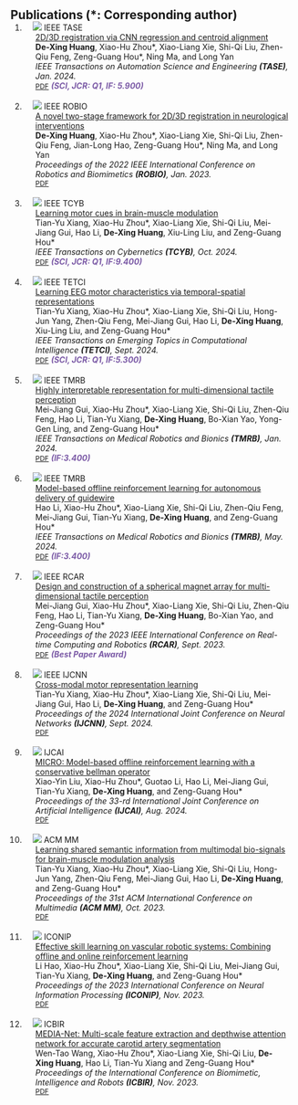 <h2 id="publications" style="margin: 2px 0px -15px;">Publications (*: Corresponding author)</h2>

<div class="publications">
<ol class="bibliography">

<li>
<div class="pub-row">

  <div class="col-sm-3 abbr" style="position: relative;padding-right: 15px;padding-left: 15px;">
    <img src="assets/img/T-ASE2023.png" class="teaser img-fluid z-depth-1">
    <abbr class="badge">IEEE TASE</abbr>
  </div>

  <div class="col-sm-9" style="position: relative;padding-right: 15px;padding-left: 20px;">
    <div class="title"><a href="https://ieeexplore.ieee.org/document/10381581">2D/3D registration via CNN regression and centroid alignment</a></div>
    <div class="author"><strong>De-Xing Huang</strong>, Xiao-Hu Zhou*, Xiao-Liang Xie, Shi-Qi Liu, Zhen-Qiu Feng, Zeng-Guang Hou*, Ning Ma, and Long Yan</div>
    <div class="periodical"><em>IEEE Transactions on Automation Science and Engineering <strong>(TASE)</strong>, Jan. 2024.</em></div>
    <div class="links">
      <a href="https://ieeexplore.ieee.org/document/10381581" class="btn btn-sm z-depth-0" role="button" target="_blank" style="font-size:12px;">PDF</a>
      <strong><i style="color:#7b5aa6">(SCI, JCR: Q1, IF: 5.900)</i></strong>
    </div>
  </div>

</div>
</li>
  
<br>

<li>
<div class="pub-row">

  <div class="col-sm-3 abbr" style="position: relative;padding-right: 15px;padding-left: 15px;">
    <img src="assets/img/ROBIO2022.png" class="teaser img-fluid z-depth-1">
    <abbr class="badge">IEEE ROBIO</abbr>
  </div>

  <div class="col-sm-9" style="position: relative;padding-right: 15px;padding-left: 20px;">
    <div class="title"><a href="https://ieeexplore.ieee.org/document/10381581">A novel two-stage framework for 2D/3D registration in neurological interventions</a></div>
    <div class="author"><strong>De-Xing Huang</strong>, Xiao-Hu Zhou*, Xiao-Liang Xie, Shi-Qi Liu, Zhen-Qiu Feng, Jian-Long Hao, Zeng-Guang Hou*, Ning Ma, and Long Yan</div>
    <div class="periodical"><em>Proceedings of the 2022 IEEE International Conference on Robotics and Biomimetics <strong>(ROBIO)</strong>, Jan. 2023.</em></div>
    <div class="links">
      <a href="https://ieeexplore.ieee.org/abstract/document/10011812" class="btn btn-sm z-depth-0" role="button" target="_blank" style="font-size:12px;">PDF</a>
    </div>
  </div>

</div>
</li>

<br>

<li>
<div class="pub-row">

  <div class="col-sm-3 abbr" style="position: relative;padding-right: 15px;padding-left: 15px;">
    <img src="assets/img/T-CYB2024.jpg" class="teaser img-fluid z-depth-1">
    <abbr class="badge">IEEE TCYB</abbr>
  </div>

  <div class="col-sm-9" style="position: relative;padding-right: 15px;padding-left: 20px;">
    <div class="title"><a href="https://ieeexplore.ieee.org/abstract/document/10722863">Learning motor cues in brain-muscle modulation</a></div>
    <div class="author">Tian-Yu Xiang, Xiao-Hu Zhou*, Xiao-Liang Xie, Shi-Qi Liu, Mei-Jiang Gui, Hao Li, <strong>De-Xing Huang</strong>, Xiu-Ling Liu, and Zeng-Guang Hou*</div>
    <div class="periodical"><em>IEEE Transactions on Cybernetics <strong>(TCYB)</strong>, Oct. 2024.</em></div>
    <div class="links">
      <a href="https://ieeexplore.ieee.org/abstract/document/10722863" class="btn btn-sm z-depth-0" role="button" target="_blank" style="font-size:12px;">PDF</a>
      <strong><i style="color:#7b5aa6">(SCI, JCR: Q1, IF:9.400)</i></strong>
    </div>
  </div>

</div>
</li>

<br>

<li>
<div class="pub-row">

  <div class="col-sm-3 abbr" style="position: relative;padding-right: 15px;padding-left: 15px;">
    <img src="assets/img/T-ETCI2024.jpg" class="teaser img-fluid z-depth-1">
    <abbr class="badge">IEEE TETCI</abbr>
  </div>

  <div class="col-sm-9" style="position: relative;padding-right: 15px;padding-left: 20px;">
    <div class="title"><a href="https://ieeexplore.ieee.org/abstract/document/10663067">Learning EEG motor characteristics via temporal-spatial representations</a></div>
    <div class="author">Tian-Yu Xiang, Xiao-Hu Zhou*, Xiao-Liang Xie, Shi-Qi Liu, Hong-Jun Yang, Zhen-Qiu Feng, Mei-Jiang Gui, Hao Li, <strong>De-Xing Huang</strong>, Xiu-Ling Liu, and Zeng-Guang Hou*</div>
    <div class="periodical"><em>IEEE Transactions on Emerging Topics in Computational Intelligence <strong>(TETCI)</strong>, Sept. 2024.</em></div>
    <div class="links">
      <a href="https://ieeexplore.ieee.org/abstract/document/10663067" class="btn btn-sm z-depth-0" role="button" target="_blank" style="font-size:12px;">PDF</a>
      <strong><i style="color:#7b5aa6">(SCI, JCR: Q1, IF:5.300)</i></strong>
    </div>
  </div>

</div>
</li>

<br>

<li>
<div class="pub-row">

  <div class="col-sm-3 abbr" style="position: relative;padding-right: 15px;padding-left: 15px;">
    <img src="assets/img/T-MRB2023.png" class="teaser img-fluid z-depth-1">
    <abbr class="badge">IEEE TMRB</abbr>
  </div>

  <div class="col-sm-9" style="position: relative;padding-right: 15px;padding-left: 20px;">
    <div class="title"><a href="https://ieeexplore.ieee.org/document/10381648">Highly interpretable representation for multi-dimensional tactile perception</a></div>
    <div class="author">Mei-Jiang Gui, Xiao-Hu Zhou*, Xiao-Liang Xie, Shi-Qi Liu, Zhen-Qiu Feng, Hao Li, Tian-Yu Xiang, <strong>De-Xing Huang</strong>, Bo-Xian Yao, Yong-Gen Ling, and Zeng-Guang Hou*</div>
    <div class="periodical"><em>IEEE Transactions on Medical Robotics and Bionics <strong>(TMRB)</strong>, Jan. 2024.</em></div>
    <div class="links">
      <a href="https://ieeexplore.ieee.org/document/10381648" class="btn btn-sm z-depth-0" role="button" target="_blank" style="font-size:12px;">PDF</a>
      <strong><i style="color:#7b5aa6">(IF:3.400)</i></strong>
    </div>
  </div>

</div>
</li>
  
<br>

<li>
<div class="pub-row">

  <div class="col-sm-3 abbr" style="position: relative;padding-right: 15px;padding-left: 15px;">
    <img src="assets/img/T-MRB2024.png" class="teaser img-fluid z-depth-1">
    <abbr class="badge">IEEE TMRB</abbr>
  </div>

  <div class="col-sm-9" style="position: relative;padding-right: 15px;padding-left: 20px;">
    <div class="title"><a href="https://ieeexplore.ieee.org/document/10542446">Model-based offline reinforcement learning for autonomous delivery of guidewire</a></div>
    <div class="author">Hao Li, Xiao-Hu Zhou*, Xiao-Liang Xie, Shi-Qi Liu, Zhen-Qiu Feng, Mei-Jiang Gui, Tian-Yu Xiang, <strong>De-Xing Huang</strong>, and Zeng-Guang Hou*</div>
    <div class="periodical"><em>IEEE Transactions on Medical Robotics and Bionics <strong>(TMRB)</strong>, May. 2024.</em></div>
    <div class="links">
      <a href="https://ieeexplore.ieee.org/document/10542446" class="btn btn-sm z-depth-0" role="button" target="_blank" style="font-size:12px;">PDF</a>
      <strong><i style="color:#7b5aa6">(IF:3.400)</i></strong>
    </div>
  </div>

</div>
</li>
  
<br>

<li>
<div class="pub-row">

  <div class="col-sm-3 abbr" style="position: relative;padding-right: 15px;padding-left: 15px;">
    <img src="assets/img/RCAR2023.png" class="teaser img-fluid z-depth-1">
    <abbr class="badge">IEEE RCAR</abbr>
  </div>

  <div class="col-sm-9" style="position: relative;padding-right: 15px;padding-left: 20px;">
    <div class="title"><a href="https://ieeexplore.ieee.org/document/10249496">Design and construction of a spherical magnet array for multi-dimensional tactile perception</a></div>
    <div class="author">Mei-Jiang Gui, Xiao-Hu Zhou*, Xiao-Liang Xie, Shi-Qi Liu, Zhen-Qiu Feng, Hao Li, Tian-Yu Xiang, <strong>De-Xing Huang</strong>, Bo-Xian Yao, and Zeng-Guang Hou*</div>
    <div class="periodical"><em>Proceedings of the 2023 IEEE International Conference on Real-time Computing and Robotics <strong>(RCAR)</strong>, Sept. 2023.</em></div>
    <div class="links">
      <a href="https://ieeexplore.ieee.org/document/10249496" class="btn btn-sm z-depth-0" role="button" target="_blank" style="font-size:12px;">PDF</a>
      <strong><i style="color:#7b5aa6">(Best Paper Award)</i></strong>
    </div>
  </div>

</div>
</li>
  
<br>

<li>
<div class="pub-row">

  <div class="col-sm-3 abbr" style="position: relative;padding-right: 15px;padding-left: 15px;">
    <img src="assets/img/IJCNN2024.png" class="teaser img-fluid z-depth-1">
    <abbr class="badge">IEEE IJCNN</abbr>
  </div>

  <div class="col-sm-9" style="position: relative;padding-right: 15px;padding-left: 20px;">
    <div class="title"><a href="https://ieeexplore.ieee.org/document/10650264">Cross-modal motor representation learning</a></div>
    <div class="author">Tian-Yu Xiang, Xiao-Hu Zhou*, Xiao-Liang Xie, Shi-Qi Liu, Mei-Jiang Gui, Hao Li, <strong>De-Xing Huang</strong>, and Zeng-Guang Hou*</div>
    <div class="periodical"><em>Proceedings of the 2024 International Joint Conference on Neural Networks <strong>(IJCNN)</strong>, Sept. 2024.</em></div>
    <div class="links">
      <a href="https://ieeexplore.ieee.org/document/10650264" class="btn btn-sm z-depth-0" role="button" target="_blank" style="font-size:12px;">PDF</a>
    </div>
  </div>

</div>
</li>

<br>

<li>
<div class="pub-row">

  <div class="col-sm-3 abbr" style="position: relative;padding-right: 15px;padding-left: 15px;">
    <img src="assets/img/IJCAI2024.jpg" class="teaser img-fluid z-depth-1">
    <abbr class="badge">IJCAI</abbr>
  </div>

  <div class="col-sm-9" style="position: relative;padding-right: 15px;padding-left: 20px;">
    <div class="title"><a href="https://www.ijcai.org/proceedings/2024/0507">MICRO: Model-based offline reinforcement learning with a conservative bellman operator</a></div>
    <div class="author">Xiao-Yin Liu, Xiao-Hu Zhou*, Guotao Li, Hao Li, Mei-Jiang Gui, Tian-Yu Xiang, <strong>De-Xing Huang</strong>, and Zeng-Guang Hou*</div>
    <div class="periodical"><em>Proceedings of the 33-rd International Joint Conference on Artificial Intelligence <strong>(IJCAI)</strong>, Aug. 2024.</em></div>
    <div class="links">
      <a href="https://www.ijcai.org/proceedings/2024/0507" class="btn btn-sm z-depth-0" role="button" target="_blank" style="font-size:12px;">PDF</a>
    </div>
  </div>

</div>
</li>

<br>

<li>
<div class="pub-row">

  <div class="col-sm-3 abbr" style="position: relative;padding-right: 15px;padding-left: 15px;">
    <img src="assets/img/ACMMM2023.png" class="teaser img-fluid z-depth-1">
    <abbr class="badge">ACM MM</abbr>
  </div>

  <div class="col-sm-9" style="position: relative;padding-right: 15px;padding-left: 20px;">
    <div class="title"><a href="https://dl.acm.org/doi/abs/10.1145/3581783.3613794">Learning shared semantic information from multimodal bio-signals for brain-muscle modulation analysis</a></div>
    <div class="author">Tian-Yu Xiang, Xiao-Hu Zhou*, Xiao-Liang Xie, Shi-Qi Liu, Hong-Jun Yang, Zhen-Qiu Feng, Mei-Jiang Gui, Hao Li, <strong>De-Xing Huang</strong>, and Zeng-Guang Hou*</div>
    <div class="periodical"><em>Proceedings of the 31st ACM International Conference on Multimedia <strong>(ACM MM)</strong>, Oct. 2023.</em></div>
    <div class="links">
      <a href="https://dl.acm.org/doi/abs/10.1145/3581783.3613794" class="btn btn-sm z-depth-0" role="button" target="_blank" style="font-size:12px;">PDF</a>
    </div>
  </div>

</div>
</li>
  
<br>

<li>
<div class="pub-row">

  <div class="col-sm-3 abbr" style="position: relative;padding-right: 15px;padding-left: 15px;">
    <img src="assets/img/ICONIP2023.png" class="teaser img-fluid z-depth-1">
    <abbr class="badge">ICONIP</abbr>
  </div>

  <div class="col-sm-9" style="position: relative;padding-right: 15px;padding-left: 20px;">
    <div class="title"><a href="https://link.springer.com/chapter/10.1007/978-981-99-8184-7_3">Effective skill learning on vascular robotic systems: Combining offline and online reinforcement learning</a></div>
    <div class="author">Li Hao, Xiao-Hu Zhou*, Xiao-Liang Xie, Shi-Qi Liu, Mei-Jiang Gui, Tian-Yu Xiang, <strong>De-Xing Huang</strong>, and Zeng-Guang Hou*</div>
    <div class="periodical"><em>Proceedings of the 2023 International Conference on Neural Information Processing <strong>(ICONIP)</strong>, Nov. 2023.</em></div>
    <div class="links">
      <a href="https://link.springer.com/chapter/10.1007/978-981-99-8184-7_3" class="btn btn-sm z-depth-0" role="button" target="_blank" style="font-size:12px;">PDF</a>
    </div>
  </div>

</div>
</li>
  
<br>

<li>
<div class="pub-row">

  <div class="col-sm-3 abbr" style="position: relative;padding-right: 15px;padding-left: 15px;">
    <img src="assets/img/ICBIR2023.png" class="teaser img-fluid z-depth-1">
    <abbr class="badge">ICBIR</abbr>
  </div>

  <div class="col-sm-9" style="position: relative;padding-right: 15px;padding-left: 20px;">
    <div class="title"><a href="https://www.sciencedirect.com/science/article/pii/S1877050923017957">MEDIA-Net: Multi-scale feature extraction and depthwise attention network for accurate carotid artery segmentation</a></div>
    <div class="author">Wen-Tao Wang, Xiao-Hu Zhou*, Xiao-Liang Xie, Shi-Qi Liu, <strong>De-Xing Huang</strong>, Hao Li, Tian-Yu Xiang and Zeng-Guang Hou*</div>
    <div class="periodical"><em>Proceedings of the International Conference on Biomimetic, Intelligence and Robots <strong>(ICBIR)</strong>, Nov. 2023.</em></div>
    <div class="links">
      <a href="https://www.sciencedirect.com/science/article/pii/S1877050923017957" class="btn btn-sm z-depth-0" role="button" target="_blank" style="font-size:12px;">PDF</a>
    </div>
  </div>

</div>
</li>
  
<br>

</ol>
</div>
